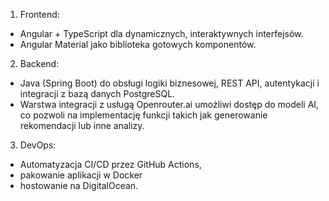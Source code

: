 1. Frontend:
- Angular + TypeScript dla dynamicznych, interaktywnych interfejsów.
- Angular Material jako biblioteka gotowych komponentów.

2. Backend:
- Java (Spring Boot) do obsługi logiki biznesowej, REST API, autentykacji i integracji z bazą danych PostgreSQL.
- Warstwa integracji z usługą Openrouter.ai umożliwi dostęp do modeli AI, co pozwoli na implementację funkcji takich jak generowanie rekomendacji lub inne analizy.

3. DevOps:
- Automatyzacja CI/CD przez GitHub Actions, 
- pakowanie aplikacji w Docker 
- hostowanie na DigitalOcean.